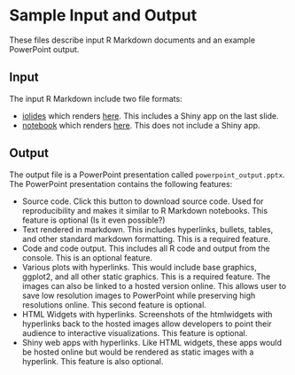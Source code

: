 # Sample Input and Output

These files describe input R Markdown documents and an example PowerPoint output. 

## Input 

The input R Markdown include two file formats:

* [iolides](ioslides_input_with_shiny.Rmd) which renders [here](http://colorado.rstudio.com:3939/content/314/). This includes a Shiny app on the last slide.
* [notebook](document_input.Rmd) which renders [here](http://colorado.rstudio.com:3939/content/313/sampleInput.nb.html). This does not include a Shiny app.

## Output

The output file is a PowerPoint presentation called `powerpoint_output.pptx`. The PowerPoint presentation contains the following features:

* Source code. Click this button to download source code. Used for reproducibility and makes it similar to R Markdown notebooks. This feature is optional (Is it even possible?)
* Text rendered in markdown. This includes hyperlinks, bullets, tables, and other standard markdown formatting. This is a required feature.
* Code and code output. This includes all R code and output from the console. This is an optional feature.
* Various plots with hyperlinks. This would include base graphics, ggplot2, and all other static graphics. This is a required feature. The images can also be linked to a hosted version online. This allows user to save low resolution images to PowerPoint while preserving high resolutions online. This second feature is optional.
* HTML Widgets with hyperlinks. Screenshots of the htmlwidgets with hyperlinks back to the hosted images allow developers to point their audience to interactive visualizations. This feature is optional.
* Shiny web apps with hyperlinks. Like HTML widgets, these apps would be hosted online but would be rendered as static images with a hyperlink. This feature is also optional.



